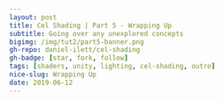 ```yaml
---
layout: post
title: Cel Shading | Part 5 - Wrapping Up
subtitle: Going over any unexplored concepts
bigimg: /img/tut2/part5-banner.png
gh-repo: daniel-ilett/cel-shading
gh-badge: [star, fork, follow]
tags: [shaders, unity, lighting, cel-shading, outro]
nice-slug: Wrapping Up
date: 2019-06-12
---
```

